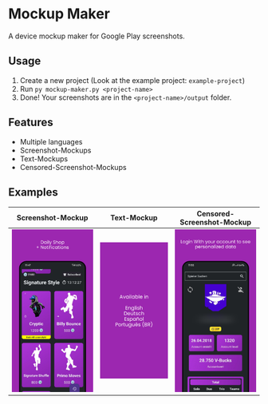 # Mockup Maker
A device mockup maker for Google Play screenshots.

## Usage
1. Create a new project (Look at the example project: `example-project`)
2. Run `py mockup-maker.py <project-name>`
3. Done! Your screenshots are in the `<project-name>/output` folder.

## Features
- Multiple languages
- Screenshot-Mockups
- Text-Mockups
- Censored-Screenshot-Mockups

## Examples
| Screenshot-Mockup | Text-Mockup | Censored-Screenshot-Mockup |
| --- | --- | --- |
| ![Screenshot-Mockup](projects/example-project/output/mockups_1704122680/en/0.png) | ![Text-Mockup](projects/example-project/output/mockups_1704122680/en/7.png) | ![Censored-Screenshot-Mockup](projects/example-project/output/mockups_1704122680/en/2.png) |